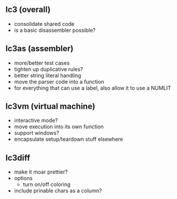 ## lc3 (overall)
* consolidate shared code
* is a basic disassembler possible?

## lc3as (assembler)
* more/better test cases
* tighten up duplicative rules?
* better string literal handling
* move the parser code into a function
* for everything that can use a label, also allow it to use a NUMLIT

## lc3vm (virtual machine)
* interactive mode?
* move execution into its own function
* support windows?
* encapsulate setup/teardown stuff elsewhere

## lc3diff
* make it moar prettier?
* options
  * turn on/off coloring
* include prinable chars as a column?
